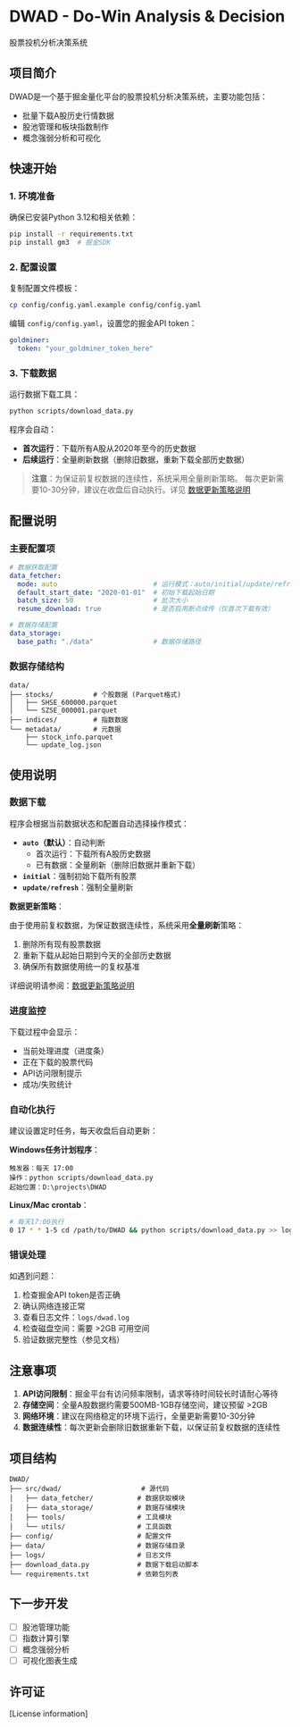 # DWAD - Do-Win Analysis & Decision

股票投机分析决策系统

## 项目简介

DWAD是一个基于掘金量化平台的股票投机分析决策系统，主要功能包括：

- 批量下载A股历史行情数据
- 股池管理和板块指数制作
- 概念强弱分析和可视化

## 快速开始

### 1. 环境准备

确保已安装Python 3.12和相关依赖：

```bash
pip install -r requirements.txt
pip install gm3  # 掘金SDK
```

### 2. 配置设置

复制配置文件模板：

```bash
cp config/config.yaml.example config/config.yaml
```

编辑 `config/config.yaml`，设置您的掘金API token：

```yaml
goldminer:
  token: "your_goldminer_token_here"
```

### 3. 下载数据

运行数据下载工具：

```bash
python scripts/download_data.py
```

程序会自动：
- **首次运行**：下载所有A股从2020年至今的历史数据
- **后续运行**：全量刷新数据（删除旧数据，重新下载全部历史数据）

> **注意**：为保证前复权数据的连续性，系统采用全量刷新策略。
> 每次更新需要10-30分钟，建议在收盘后自动执行。详见 [数据更新策略说明](docs/数据更新策略说明.md)

## 配置说明

### 主要配置项

```yaml
# 数据获取配置
data_fetcher:
  mode: auto                        # 运行模式：auto/initial/update/refresh
  default_start_date: "2020-01-01"  # 初始下载起始日期
  batch_size: 50                    # 批次大小
  resume_download: true             # 是否启用断点续传（仅首次下载有效）

# 数据存储配置
data_storage:
  base_path: "./data"               # 数据存储路径
```

### 数据存储结构

```
data/
├── stocks/          # 个股数据 (Parquet格式)
│   ├── SHSE_600000.parquet
│   └── SZSE_000001.parquet
├── indices/         # 指数数据
└── metadata/        # 元数据
    ├── stock_info.parquet
    └── update_log.json
```

## 使用说明

### 数据下载

程序会根据当前数据状态和配置自动选择操作模式：

- **`auto`（默认）**：自动判断
  - 首次运行：下载所有A股历史数据
  - 已有数据：全量刷新（删除旧数据并重新下载）
- **`initial`**：强制初始下载所有股票
- **`update/refresh`**：强制全量刷新

**数据更新策略**：

由于使用前复权数据，为保证数据连续性，系统采用**全量刷新**策略：
1. 删除所有现有股票数据
2. 重新下载从起始日期到今天的全部历史数据
3. 确保所有数据使用统一的复权基准

详细说明请参阅：[数据更新策略说明](docs/数据更新策略说明.md)

### 进度监控

下载过程中会显示：
- 当前处理进度（进度条）
- 正在下载的股票代码
- API访问限制提示
- 成功/失败统计

### 自动化执行

建议设置定时任务，每天收盘后自动更新：

**Windows任务计划程序**：
```
触发器：每天 17:00
操作：python scripts/download_data.py
起始位置：D:\projects\DWAD
```

**Linux/Mac crontab**：
```bash
# 每天17:00执行
0 17 * * 1-5 cd /path/to/DWAD && python scripts/download_data.py >> logs/daily_update.log 2>&1
```

### 错误处理

如遇到问题：
1. 检查掘金API token是否正确
2. 确认网络连接正常
3. 查看日志文件：`logs/dwad.log`
4. 检查磁盘空间：需要 >2GB 可用空间
5. 验证数据完整性（参见文档）

## 注意事项

1. **API访问限制**：掘金平台有访问频率限制，请求等待时间较长时请耐心等待
2. **存储空间**：全量A股数据约需要500MB-1GB存储空间，建议预留 >2GB
3. **网络环境**：建议在网络稳定的环境下运行，全量更新需要10-30分钟
4. **数据连续性**：每次更新会删除旧数据重新下载，以保证前复权数据的连续性

## 项目结构

```
DWAD/
├── src/dwad/                    # 源代码
│   ├── data_fetcher/           # 数据获取模块
│   ├── data_storage/           # 数据存储模块
│   ├── tools/                  # 工具模块
│   └── utils/                  # 工具函数
├── config/                     # 配置文件
├── data/                       # 数据存储目录
├── logs/                       # 日志文件
├── download_data.py            # 数据下载启动脚本
└── requirements.txt            # 依赖包列表
```

## 下一步开发

- [ ] 股池管理功能
- [ ] 指数计算引擎
- [ ] 概念强弱分析
- [ ] 可视化图表生成

## 许可证

[License information]